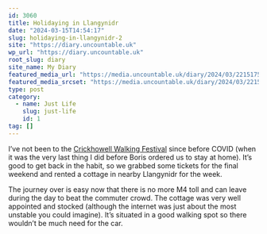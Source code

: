 ```yaml
---
id: 3060
title: Holidaying in Llangynidr
date: "2024-03-15T14:54:17"
slug: holidaying-in-llangynidr-2
site: "https://diary.uncountable.uk"
wp_url: "https://diary.uncountable.uk"
root_slug: diary
site_name: My Diary
featured_media_url: "https://media.uncountable.uk/diary/2024/03/22151754/IMG20240322092027.webp"
featured_media_srcset: "https://media.uncountable.uk/diary/2024/03/22151754/IMG20240322092027-300x169.webp 300w, https://media.uncountable.uk/diary/2024/03/22151754/IMG20240322092027-1024x576.webp 1024w, https://media.uncountable.uk/diary/2024/03/22151754/IMG20240322092027-150x150.webp 150w, https://media.uncountable.uk/diary/2024/03/22151754/IMG20240322092027-640x360.webp 640w, https://media.uncountable.uk/diary/2024/03/22151754/IMG20240322092027.webp 2000w"
type: post
category:
  - name: Just Life
    slug: just-life
    id: 1
tag: []
---
```



<p>I&#8217;ve not been to the <a href="https://www.crickhowellfestival.com/">Crickhowell Walking Festival</a> since before COVID (when it was the very last thing I did before Boris ordered us to stay at home).  It&#8217;s good to get back in the habit, so we grabbed some tickets for the final weekend and rented a cottage in nearby Llangynidr for the week.</p>



<p>The journey over is easy now that there is no more M4 toll and can leave during the day to beat the commuter crowd.  The cottage was very well appointed and stocked (although the internet was just about the most unstable you could imagine).  It&#8217;s situated in a good walking spot so there wouldn&#8217;t be much need for the car.</p>
